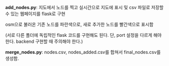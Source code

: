 **add_nodes.py**:
지도에서 노드를 찍고 실시간으로 지도에 표시 및 csv 파일로 저장할 수 있는 웹페이지를 flask로 구현

osm으로 불러온 기존 노드를 파란색으로, 새로 추가한 노드를 빨간색으로 표시함

(서로 다른 폴더에 독립적인 flask 코드를 구현해도 된다. 단, port 설정을 다르게 해야 한다. backend 구현할 때 주의해야 한다.)

**merge_nodes.py**:
nodes.csv, nodes_added.csv를 합쳐서 final_nodes.csv를 생성함.